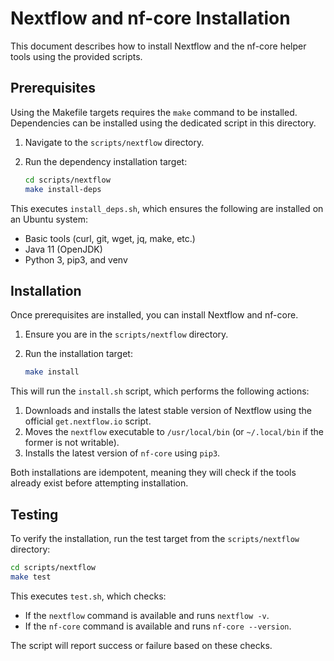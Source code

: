 # Nextflow and nf-core Installation

This document describes how to install Nextflow and the nf-core helper tools using the provided scripts.

## Prerequisites

Using the Makefile targets requires the `make` command to be installed.
Dependencies can be installed using the dedicated script in this directory.

1.  Navigate to the `scripts/nextflow` directory.
2.  Run the dependency installation target:

    ```bash
    cd scripts/nextflow
    make install-deps
    ```

This executes `install_deps.sh`, which ensures the following are installed on an Ubuntu system:
- Basic tools (curl, git, wget, jq, make, etc.)
- Java 11 (OpenJDK)
- Python 3, pip3, and venv

## Installation

Once prerequisites are installed, you can install Nextflow and nf-core.

1. Ensure you are in the `scripts/nextflow` directory.
2. Run the installation target:

    ```bash
    make install
    ```

This will run the `install.sh` script, which performs the following actions:

1.  Downloads and installs the latest stable version of Nextflow using the official `get.nextflow.io` script.
2.  Moves the `nextflow` executable to `/usr/local/bin` (or `~/.local/bin` if the former is not writable).
3.  Installs the latest version of `nf-core` using `pip3`.

Both installations are idempotent, meaning they will check if the tools already exist before attempting installation.

## Testing

To verify the installation, run the test target from the `scripts/nextflow` directory:

```bash
cd scripts/nextflow
make test
```

This executes `test.sh`, which checks:

- If the `nextflow` command is available and runs `nextflow -v`.
- If the `nf-core` command is available and runs `nf-core --version`.

The script will report success or failure based on these checks. 